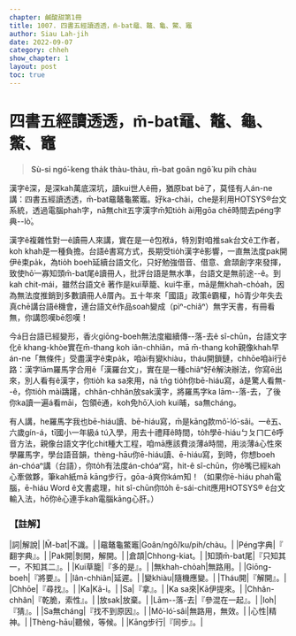 ```yaml
---
chapter: 鹹酸甜第1冊
title: 1007. 四書五經讀透透，m̄-bat黿、鼇、龜、鱉、竈
author: Siau Lah-jih
date: 2022-09-07
category: chheh
show_chapter: 1
layout: post
toc: true
---
```

  



# 四書五經讀透透，m̄-bat黿、鼇、龜、鱉、竈
>**Sù-si ngó͘-keng tha̍k thàu-thàu, m̄-bat goân ngô͘ ku pih chàu**

漢字ê深，是深kah萬底深坑，讀kui世人ê冊，猶原bat bē了，莫怪有人án-ne講：四書五經讀透透，m̄-bat黿鼇龜鱉竈。好ka-chài，che是利用HOTSYS®台文系統，透過電腦phah字，nā無chit五字漢字m̄知tio̍h ài用gōa chē時間去péng字典--lò͘。

漢字ê複雜性對一ê讀冊人來講，實在是一ê包袱á，特別對咱推sak台文ê工作者，koh khah是一種負擔。台語ê書寫方式，長期受tio̍h漢字ê影響，一直無法度pak開伊ê束pa̍k，為tio̍h boeh延續台語文化，只好勉強借音、借意、倉頡創字來發揮，致使hō͘一寡知頭m̄-bat尾ê讀冊人，批評台語是無水準，台語文是無前途--ê。到kah chit-mái，雖然台語文ê 著作是kui草籠、kui牛車，mā是無khah-cho̍ah，因為無法度推銷到多數讀冊人ê厝內。五十年來「國語」政策ê霸權，hō͘青少年失去真chē講台語ê機會，連台語文ê作品soah變成（pìⁿ-chiâⁿ）無字天書，有冊看無，你講怨嘆bē怨嘆！

今á日台語已經變形，香火giōng-boeh無法度繼續傳--落-去ê sî-chūn，台語文字化ê khang-khòe實在m̄-thang koh iân-chhiân，mā m̄-thang koh親像khah早án-ne「無條件」受盡漢字ê束pa̍k，咱ài有變khiàu，tháu開鎖鏈，chhōe咱ài行ê路：漢字lām羅馬字合用ê「漢羅台文」，實在是一種chiâⁿ好ê解決辦法，你寫ē出來，別人看有ê漢字，你tio̍h ka sa來用，nā tn̄g tio̍h你bē-hiáu寫，á是驚人看無--ê，你tio̍h mài躊躇，chhân-chhân放sak漢字，將羅馬字ka lām--落-去，了後你ka讀一遍á看māi，包領ē通，koh免hō͘人ioh kui晡，sa無cháng。

有人講，he羅馬字我也bē-hiáu讀、bē-hiáu寫，m̄是kāng款mô͘-ló͘-sâi。一ê五、六歲gín-á，tī國小一年級á tú入學，用去十禮拜ê時間，to̍h學ē-hiáuㄅㄆㄇㄈê呼音方法，親像台語文字化chit種大工程，咱mā應該費淡薄á時間，用淡薄á心性來學羅馬字，學台語音韻，thèng-hāu你ē-hiáu讀、ē-hiáu寫，到時，你想boeh án-chóaⁿ講（台語），你to̍h有法度án-chóaⁿ寫，hit-ê sî-chūn，你ê嘴已經kah心牽做夥，筆kah紙mā kāng步行，gōa-á爽你kám知！（如果你ē-hiáu phah電腦，ē-hiáu Word ê文書處理，hit sî-chūn你to̍h ē-sái-chit應用HOTSYS® ê台文輸入法，hō͘你ê心連手kah電腦kāng心肝。）



### 【註解】

|詞|解說|
|M̄-bat|不識。|
|黿鼇龜鱉竈|Goân/ngô͘/ku/pih/chàu。|
|Péng字典|『 翻字典』。|
|Pak開|剝開，解開。|
|倉頡|Chhong-kiat。|
|知頭m̄-bat尾|『只知其一，不知其二』。|
|Kui草籠|『多的是』。|
|無khah-cho̍ah|無路用。|
|Giōng-boeh|『將要』。|
|Iân-chhiân|延遲。|
|變khiàu|隨機應變。|
|Tháu開|『解開』。|
|Chhōe|『尋找』。|
|Ka|Kā-i。|
|Sa|『拿』。|
|Ka sa來|Kā伊提來。|
|Chhân-chhân|『乾脆，索性』。|
|放sak|放棄。|
|Lām--落-去|『參混在一起』。|
|Ioh|『猜』。|
|Sa無cháng|『找不到原因』。|
|Mô͘-ló͘-sâi|無路用，無效。|
|心性|精神。|
|Thèng-hāu|聽候，等候。|
|Kāng步行|『同步』。|
